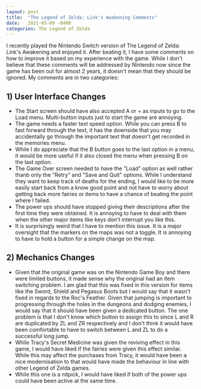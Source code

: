 ```yaml
---
layout: post
title:  "The Legend of Zelda: Link's Awakening Comments"
date:   2021-05-09 -0400
categories: The Legend of Zelda
---
```


I recently played the Nintendo Switch version of The Legend of Zelda: Link's Awakening and enjoyed it. After beating it, I have some comments on how to improve it based on my experience with the game. While I don't believe that these comments will be addressed by Nintendo now since the game has been out for almost 2 years, it doesn't mean that they should be ignored. My comments are in two categories:

## 1) User Interface Changes
- The Start screen should have also accepted A or + as inputs to go to the Load menu. Multi-button inputs just to start the game are annoying.
- The game needs a faster text speed option. While you can press B to fast forward through the text, it has the downside that you may accidentally go through the important text that doesn't get recorded in the memories menu.
- While I do appreciate that the B button goes to the last option in a menu, it would be more useful if it also closed the menu when pressing B on the last option.
- The Game Over screen needed to have the "Load" option as well rather thanb only the "Retry" and "Save and Quit" options. While I understand they want to keep track of deaths for the ending, I would like to be more easily start back from a know good point and not have to worry about getting back more fairies or items to have a chance of beating the point where I failed.
- The power ups should have stopped giving their descriptions after the first time they were obtained. It is annoying to have to deal with them when the other major items like keys don't interrupt you like this.
- It is surprisingly weird that I have to mention this issue. It is a major oversight that the markers on the maps was not a toggle. It is annoying to have to hold a button for a simple change on the map.

## 2) Mechanics Changes
- Given that the original game was on the Nintendo Game Boy and there were limited buttons, it made sense why the original had an item switching problem. I am glad that this was fixed in this version for items like the Sword, Shield and Pegasus Boots but I would say that it wasn't fixed in regards to the Roc's Feather. Given that jumping is important to progressing through the holes in the dungeons and dodging enemies, I would say that it should have been given a dedicated button. The one problem is that I don't know which button to assign this to since L and R are duplicated by ZL and ZR respectively and I don't think it would have been comfortable to have to switch between L and ZL to do a successful long jump.
- While Tracy's Secret Medicine was given the reviving effect in this game, I would have liked if the fairies were given this effect similar. While this may affect the purchases from Tracy, it would have been a nice modernisation to that would have made the behaviour in line with other Legend of Zelda games.
- While this one is a nitpick, I would have liked if both of the power ups could have been active at the same time.
